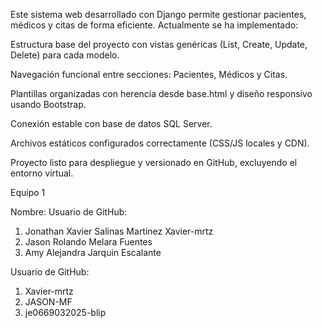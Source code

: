 Este sistema web desarrollado con Django permite gestionar pacientes, médicos y citas de forma eficiente.
Actualmente se ha implementado:

Estructura base del proyecto con vistas genéricas (List, Create, Update, Delete) para cada modelo.

Navegación funcional entre secciones: Pacientes, Médicos y Citas.

Plantillas organizadas con herencia desde base.html y diseño responsivo usando Bootstrap.

Conexión estable con base de datos SQL Server.

Archivos estáticos configurados correctamente (CSS/JS locales y CDN).

Proyecto listo para despliegue y versionado en GitHub, excluyendo el entorno virtual.


Equipo 1

Nombre: Usuario de GitHub:

  1. Jonathan Xavier Salinas Martinez Xavier-mrtz
  2. Jason Rolando Melara Fuentes  
  3. Amy Alejandra Jarquin Escalante

Usuario de GitHub:

  1. Xavier-mrtz
  2. JASON-MF
  3. je0669032025-blip
